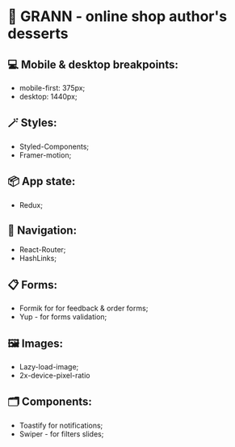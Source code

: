 # 🍰 GRANN - online shop author's desserts

## 💻 Mobile & desktop breakpoints:

- mobile-first: 375px;
- desktop: 1440px;

## 🪄 Styles:

- Styled-Components;
- Framer-motion;

## 📦 App state:

- Redux;

## 🚪 Navigation:

- React-Router;
- HashLinks;

## 📋 Forms:

- Formik for for feedback & order forms;
- Yup - for forms validation;

## 🖼 Images:

- Lazy-load-image;
- 2x-device-pixel-ratio

## 🗂 Components:

- Toastify for notifications;
- Swiper - for filters slides;
